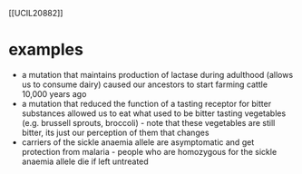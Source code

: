 [[UCIL20882]]

# examples

- a mutation that maintains production of lactase during adulthood (allows us to consume dairy) caused our ancestors to start farming cattle 10,000 years ago
- a mutation that reduced the function of a tasting receptor for bitter substances allowed us to eat what used to be bitter tasting vegetables (e.g. brussell sprouts, broccoli) - note that these vegetables are still bitter, its just our perception of them that changes
- carriers of the sickle anaemia allele are asymptomatic and get protection from malaria - people who are homozygous for the sickle anaemia allele die if left untreated